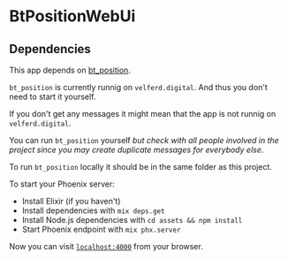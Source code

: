 # BtPositionWebUi

## Dependencies

This app depends on [bt_position](https://github.com/WebstepTrondheim/bt_position). 

`bt_position` is currently runnig on `velferd.digital`. And thus you don't need to start it yourself.

If you don't get any messages it might mean that the app is not runnig on `velferd.digital`. 

You can run `bt_position` yourself *but check with all people involved in the project since you may create duplicate messages for everybody else*.

To run `bt_position` locally it should be in the same folder as this project.


To start your Phoenix server:


  * Install Elixir (if you haven't)
  * Install dependencies with `mix deps.get`
  * Install Node.js dependencies with `cd assets && npm install`
  * Start Phoenix endpoint with `mix phx.server`

Now you can visit [`localhost:4000`](http://localhost:4000) from your browser.

